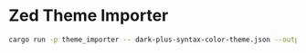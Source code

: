 # Zed Theme Importer

```sh
cargo run -p theme_importer -- dark-plus-syntax-color-theme.json --output output-theme.json
```
